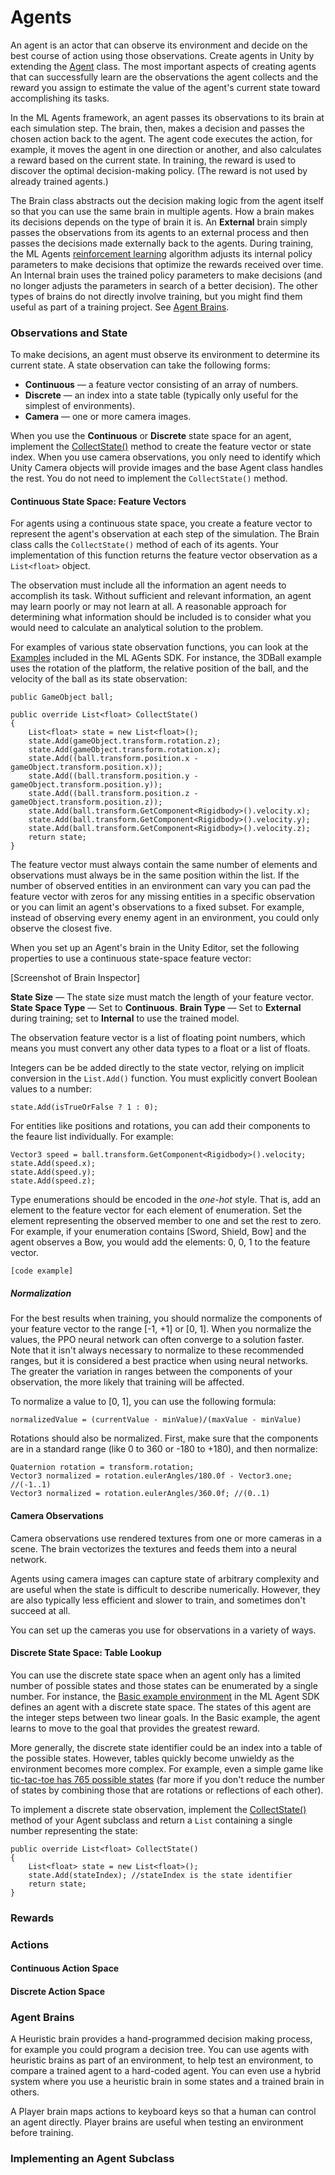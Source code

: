 # Agents

An agent is an actor that can observe its environment and decide on the best course of action using those observations. Create agents in Unity by extending the [Agent](link) class. The most important aspects of creating agents that can successfully learn are the observations the agent collects and the reward you assign to estimate the value of the agent's current state toward accomplishing its tasks.

In the ML Agents framework, an agent passes its observations to its brain at each simulation step. The brain, then, makes a decision and passes the chosen action back to the agent. The agent code executes the action, for example, it moves the agent in one direction or another, and also calculates a reward based on the current state. In training, the reward is used to discover the optimal decision-making policy. (The reward is not used by already trained agents.)

The Brain class abstracts out the decision making logic from the agent itself so that you can use the same brain in multiple agents. 
How a brain makes its decisions depends on the type of brain it is. An **External** brain simply passes the observations from its agents to an external process and then passes the decisions made externally back to the agents. During training, the ML Agents [reinforcement learning](1-Reinforcement-Learning-in_Unity) algorithm adjusts its internal policy parameters to make decisions that optimize the rewards received over time. An Internal brain uses the trained policy parameters to make decisions (and no longer adjusts the parameters in search of a better decision). The other types of brains do not directly involve training, but you might find them useful as part of a training project. See [Agent Brains](link).
  
### Observations and State

To make decisions, an agent must observe its environment to determine its current state. A state observation can take the following forms:

* **Continuous** — a feature vector consisting of an array of numbers. 
* **Discrete** — an index into a state table (typically only useful for the simplest of environments).
* **Camera** — one or more camera images.

When you use the **Continuous** or **Discrete** state space for an agent, implement the [CollectState()](link) method to create the feature vector or state index. When you use camera observations, you only need to identify which Unity Camera objects will provide images and the base Agent class handles the rest. You do not need to implement the `CollectState()` method.

#### Continuous State Space: Feature Vectors

For agents using a continuous state space, you create a feature vector to represent the agent's observation at each step of the simulation. The Brain class calls the `CollectState()` method of each of its agents. Your implementation of this function returns the feature vector observation as a `List<float>` object. 

The observation must include all the information an agent needs to accomplish its task. Without sufficient and relevant information, an agent may learn poorly or may not learn at all. A reasonable approach for determining what information should be included is to consider what you would need to calculate an analytical solution to the problem. 

For examples of various state observation functions, you can look at the [Examples](link) included in the ML AGents SDK.  For instance, the 3DBall example uses the rotation of the platform, the relative position of the ball, and the velocity of the ball as its state observation:

    public GameObject ball;

    public override List<float> CollectState()
    {
        List<float> state = new List<float>();
        state.Add(gameObject.transform.rotation.z);
        state.Add(gameObject.transform.rotation.x);
        state.Add((ball.transform.position.x - gameObject.transform.position.x));
        state.Add((ball.transform.position.y - gameObject.transform.position.y));
        state.Add((ball.transform.position.z - gameObject.transform.position.z));
        state.Add(ball.transform.GetComponent<Rigidbody>().velocity.x);
        state.Add(ball.transform.GetComponent<Rigidbody>().velocity.y);
        state.Add(ball.transform.GetComponent<Rigidbody>().velocity.z);
        return state;
    }

<!-- Note that the above values aren't normalized, which we recommend! -->

The feature vector must always contain the same number of elements and observations must always be in the same position within the list. If the number of observed entities in an environment can vary you can pad the feature vector with zeros for any missing entities in a specific observation or you can limit an agent's observations to a fixed subset. For example, instead of observing every enemy agent in an environment, you could only observe the closest five. 

When you set up an Agent's brain in the Unity Editor, set the following properties to use a continuous state-space feature vector:

[Screenshot of Brain Inspector]

**State Size** — The state size must match the length of your feature vector.
**State Space Type** — Set to **Continuous**.
**Brain Type** — Set to **External** during training; set to **Internal** to use the trained model.

The observation feature vector is a list of floating point numbers, which means you must convert any other data types to a float or a list of floats. 

Integers can be be added directly to the state vector, relying on implicit conversion in the `List.Add()` function. You must explicitly convert Boolean values to a number:

    state.Add(isTrueOrFalse ? 1 : 0);

For entities like positions and rotations, you can add their components to the feaure list individually.  For example:

    Vector3 speed = ball.transform.GetComponent<Rigidbody>().velocity;
    state.Add(speed.x);
    state.Add(speed.y);
    state.Add(speed.z);

Type enumerations should be encoded in the _one-hot_ style. That is, add an element to the feature vector for each element of enumeration. Set the element representing the observed member to one and set the rest to zero. For example, if your enumeration contains \[Sword, Shield, Bow\] and the agent observes a Bow, you would add the elements: 0, 0, 1 to the feature vector.

    [code example]

<!-- 
How to handle things like large numbers of strings or symbols? A very long one-hot vector? A single index into a table? 
Colors? Better to use a single color number or individual components?
-->

##### Normalization

For the best results when training, you should normalize the components of your feature vector to the range [-1, +1] or [0, 1]. When you normalize the values, the PPO neural network can often converge to a solution faster. Note that it isn't always necessary to normalize to these recommended ranges, but it is considered a best practice when using neural networks. The greater the variation in ranges between the components of your observation, the more likely that training will be affected.

To normalize a value to [0, 1], you can use the following formula:

    normalizedValue = (currentValue - minValue)/(maxValue - minValue)

Rotations should also be normalized. First, make sure that the components are in a standard range (like 0 to 360 or -180 to +180), and then normalize:

    Quaternion rotation = transform.rotation;
    Vector3 normalized = rotation.eulerAngles/180.0f - Vector3.one; //(-1..1)
    Vector3 normalized = rotation.eulerAngles/360.0f; //(0..1)
  
#### Camera Observations

Camera observations use rendered textures from one or more cameras in a scene. The brain vectorizes the textures and feeds them into a neural network.
 
 Agents using camera images can capture state of arbitrary complexity and are useful when the state is difficult to describe numerically. However, they are also typically less efficient and slower to train, and sometimes don't succeed at all.  
 
You can set up the cameras you use for observations in a variety of ways. 
 
#### Discrete State Space: Table Lookup

You can use the discrete state space when an agent only has a limited number of possible states and those states can be enumerated by a single number. For instance, the [Basic example environment](link) in the ML Agent SDK defines an agent with a discrete state space. The states of this agent are the integer steps between two linear goals. In the Basic example, the agent learns to move to the goal that provides the greatest reward.

More generally, the discrete state identifier could be an index into a table of the possible states. However, tables quickly become unwieldy as the environment becomes more complex. For example, even a simple game like [tic-tac-toe has 765 possible states](https://en.wikipedia.org/wiki/Game_complexity) (far more if you don't reduce the number of states by combining those that are rotations or reflections of each other).

To implement a discrete state observation, implement the [CollectState()](link) method of your Agent subclass and return a `List` containing a single number representing the state:

    public override List<float> CollectState()
    {
        List<float> state = new List<float>();
        state.Add(stateIndex); //stateIndex is the state identifier
        return state;
    }

### Rewards


### Actions

#### Continuous Action Space

#### Discrete Action Space

### Agent Brains

A Heuristic brain provides a hand-programmed decision making process, for example you could program a decision tree. You can use agents with heuristic brains as part of an environment, to help test an environment, to compare a trained agent to a hard-coded agent. You can even use a hybrid system where you use a heuristic brain in some states and a trained brain in others. 

A Player brain maps actions to keyboard keys so that a human can control an agent directly. Player brains are useful when testing an environment before training.

### Implementing an Agent Subclass
